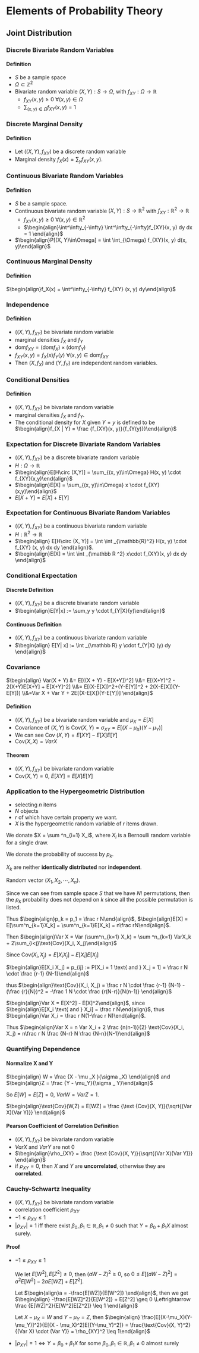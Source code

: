 # Elements of Probability Theory

## Joint Distribution

### Discrete Bivariate Random Variables

#### Definition

-   $S$ be a sample space
-   $\Omega \subset \mathbb{Z}^2$
-   Bivariate random variable $(X, Y): S \to \Omega$, with $f_{XY}: \Omega \to \mathbb{R}$
    -   $f_{XY}(x, y) \geq 0$ $\forall (x, y) \in \Omega$
    -   $\sum_{(x, y) \in\Omega} f_{XY}(x, y) = 1$

### Discrete Marginal Density

#### Definition

-   Let $((X, Y), f_{XY})$ be a discrete random variable
-   Marginal density $f_X(x) = \sum _ y f_{XY}(x, y)$.

### Continuous Bivariate Random Variables

#### Definition

-   $S$ be a sample space.
-   Continuous bivariate random variable $(X, Y): S\to \mathbb{R}^2$ with $f_{XY}: \mathbb{R}^2 \to \mathbb{R}$
    -   $f_{XY}(x, y) \geq 0$ $\forall (x, y) \in \mathbb{R}^2$
    -   $\begin{align}\int^\infty_{-\infty} \int^\infty_{-\infty}f_{XY}(x, y) dy dx = 1 \end{align}$
-   $\begin{align}P[(X, Y)\in\Omega] = \int \int_{\Omega} f_{XY}(x, y) d(x, y)\end{align}$

### Continuous Marginal Density

#### Definition

$\begin{align}f_X(x) = \int^\infty_{-\infty} f_{XY} (x, y) dy\end{align}$

<div style="page-break-after: always;"></div>

### Independence

#### Definition

-   $((X, Y), f_{XY})$ be bivariate random variable
-   marginal densities $f_X$ and $f_Y$
-   $\text{dom} f_{XY} = (\text{dom}f_X) \times (\text{dom}f_Y)$
-   $f_{XY} (x, y) = f_X(x) f_Y(y)$ $\forall (x, y) \in \text{dom} f_{XY}$
-   Then $(X, f_X)$ and $(Y, f_Y)$ are independent random variables.

### Conditional Densities

#### Definition

-   $((X, Y), f_{XY})$ be bivariate random variable
-   marginal densities $f_X$ and $f_Y$.
-   The conditional density for $X$ given $Y = y$ is defined to be $\begin{align}f_{X | Y} = \frac {f_{XY}(x, y)}{f_{Y(y)}}\end{align}$

### Expectation for Discrete Bivariate Random Variables

-   $((X, Y), f_{XY})$ be a discrete bivariate random variable
-   $H: \Omega \to \mathbb{R}$
-   $\begin{align}E[H\circ (X,Y)] = \sum_{(x, y)\in\Omega} H(x, y) \cdot f_{XY}(x,y)\end{align}$
-   $\begin{align}E[X] = \sum_{(x, y)\in\Omega} x \cdot f_{XY}(x,y)\end{align}$
-   $E[X+Y] = E[X]+E[Y]$

### Expectation for Continuous Bivariate Random Variables

-   $((X, Y), f_{XY})$ be a continuous bivariate random variable
-   $H: \mathbb{R}^2 \to \mathbb{R}$
-   $\begin{align} E[H\circ (X, Y)] = \int \int _{\mathbb{R}^2} H(x, y) \cdot f_{XY} (x, y) dx dy \end{align}$.
-   $\begin{align}E[X] = \int \int _{\mathbb R ^2} x\cdot f_{XY}(x, y) dx dy \end{align}$

### Conditional Expectation

#### Discrete Definition

-   $((X, Y), f_{XY})$ be a discrete bivariate random variable
-   $\begin{align}E[Y|x] := \sum_y y \cdot f_{Y|X}(y)\end{align}$

#### Continuous Definition

-   $((X, Y), f_{XY})$ be a continuous bivariate random variable
-   $\begin{align} E[Y| x] := \int _{\mathbb R} y \cdot f_{Y|X} (y) dy \end{align}$

<div style="page-break-after: always;"></div>

### Covariance

$\begin{align} Var(X + Y) &= E[((X + Y) - E[X+Y])^2] \\&= E[(X+Y)^2 - 2(X+Y)E[X+Y] + E[X+Y]^2] \\&= E[(X-E[X])^2+(Y-E[Y])^2 + 2(X-E[X])(Y-E[Y])] \\&=Var X  + Var Y + 2E[(X-E[X])(Y-E[Y])] \end{align}$

#### Definition

-   $((X, Y), f_{XY})$ be a bivariate random variable and $\mu_X = E[X]$
-   Covariance of $(X, Y)$ is $\text{Cov} (X, Y) = \sigma_{XY} = E[(X-\mu_X)(Y-\mu_Y)]$
-   We can see $\text {Cov } (X, Y) = E[XY] - E[X]E[Y]$
-   $\text{Cov}(X, X) = Var X$

#### Theorem

-   $((X, Y), f_{XY})$ be bivariate random variable
-   $\text{Cov} (X, Y) = 0$, $E[XY] = E[X] E[Y]$


### Application to the Hypergeometric Distribution

-   selecting $n$ items
-   $N$ objects
-   $r$ of which have certain property we want.
-   $X$ is the hypergeometric random variable of $r$ items drawn.

We donate $X = \sum ^n_{i=1} X_i$, where $X_i$ is a Bernoulli random variable for a single draw.

We donate the probability of success by $p_k$.

$X_k$ are neither **identically distributed** nor **independent**.

Random vector $(X_1, X_2, \cdots, X_n)$.

Since we can see from sample space $S$ that we have $N!$ permutations, then the $p_k$ probability does not depend on $k$ since all the possible permutation is listed.

Thus $\begin{align}p_k = p_1 = \frac r N\end{align}$, $\begin{align}E[X] = E[\sum^n_{k=1}X_k] = \sum^n_{k=1}E[X_k] = n\frac rN\end{align}$.

Then $\begin{align}Var X = Var (\sum^n_{k=1} X_k) = \sum ^n_{k=1} VarX_k + 2\sum_{i<j}\text{Cov}(X_i, X_j)\end{align}$

Since $\text{Cov}(X_i, X_j) = E[X_i X_j] - E[X_i] E[X_j]$

$\begin{align}E[X_i X_j] = p_{ij} := P[X_i = 1 \text{ and } X_j = 1] = \frac r N \cdot \frac {r-1} {N-1}\end{align}$

thus $\begin{align}\text{Cov}(X_i, X_j) = \frac r N \cdot \frac {r-1} {N-1} - (\frac {r}{N})^2 = -\frac 1 N \cdot \frac {r(N-r)}{N(n-1)} \end{align}$

$\begin{align}Var X = E[X^2] - E[X]^2\end{align}$, since $\begin{align}E[X_i \text{ and } X_i] = \frac r N\end{align}$, thus $\begin{align}Var X_i = \frac r N(1-\frac r N)\end{align}$.

Thus $\begin{align}Var X = n Var X_i + 2 \frac {n(n-1)}{2} \text{Cov}(X_i, X_j) = n\frac r N \frac {N-r} N \frac {N-n}{N-1}\end{align}$

<div style="page-break-after: always;"></div>

### Quantifying Dependence

#### Normalize X and Y

$\begin{align} W = \frac {X - \mu _X }{\sigma _X} \end{align}$ and $\begin{align}Z = \frac {Y - \mu_Y}{\sigma _ Y}\end{align}$

So $E[W] = E[Z] = 0$, $Var W = Var Z = 1$.

$\begin{align}\text{Cov}(W,Z) = E[WZ] = \frac {\text {Cov}(X, Y)}{\sqrt{(Var X)(Var Y)}} \end{align}$

#### Pearson Coefficient of Correlation Definition

-   $((X, Y), f_{XY})$ be bivariate random variable
-   $Var X$ and $Var Y$ are not 0
-   $\begin{align}\rho_{XY} = \frac {\text {Cov}(X, Y)}{\sqrt{(Var X)(Var Y)}} \end{align}$
-   if $\rho_{XY} = 0$, then $X$ and $Y$ are **uncorrelated**, otherwise they are **correlated**.

### Cauchy-Schwartz Inequality

-   $((X, Y), f_{XY})$ be bivariate random variable
-   correlation coefficient $\rho_{XY}$
-   $-1 \leq \rho_{XY} \leq 1$
-   $|\rho_{XY} | = 1$ iff there exist $\beta_0, \beta_1 \in \mathbb{R}, \beta_1 \neq 0$ such that $Y = \beta_0 + \beta_1 X$ almost surely.

#### Proof

-   $-1 \leq \rho _{XY} \leq 1$

    We let $E[W^2], E[Z^2] \neq 0$, then $(a W - Z)^2\geq 0$, so $0 \leq E[(aW-Z)^2] = a^2E[W^2]-2aE[WZ] + E[Z^2]$.

    Let $\begin{align}a = -\frac{E[WZ]}{E[W^2]} \end{align}$, then we get $\begin{align} -\frac{E[WZ]^2}{E[W^2]} + E[Z^2] \geq 0  \Leftrightarrow \frac {E[WZ]^2}{E[W^2]E[Z^2]} \leq 1 \end{align}$


    Let $X - \mu_X  = W$ and $Y-\mu_Y = Z$, then $\begin{align} \frac{E[(X-\mu_X)(Y-\mu_Y)]^2}{E[(X - \mu_X)^2]E[(Y-\mu_Y)^2]} = \frac{\text{Cov}(X, Y)^2}{(Var X) \cdot (Var Y)} = \rho_{XY}^2 \leq 1\end{align}$

-   $|\rho_{XY}| = 1 \Leftrightarrow Y = \beta_0 + \beta_1X$ for some $\beta_0, \beta_1 \in \mathbb R, \beta_1 \neq 0$ almost surely

    ​

